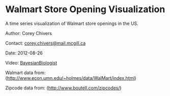 Walmart Store Opening Visualization
===================================

A time series visualization of Walmart store openings in the US.

Author: Corey Chivers

Contact: corey.chivers@mail.mcgill.ca

Date: 2012-08-26

Video:
[BayesianBiologist](http://bayesianbiologist.com/2012/08/26/walmart-invasion/)

Walmart data from:
(http://www.econ.umn.edu/~holmes/data/WalMart/index.html)

Zipcode data from:
(http://www.boutell.com/zipcodes/)

